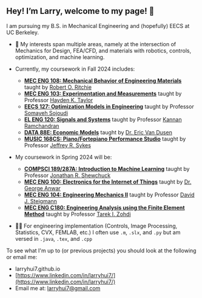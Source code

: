 ## Hey! I’m Larry, welcome to my page!  👋

I am pursuing my B.S. in Mechanical Engineering and (hopefully) EECS at UC Berkeley.
- 🤖 My interests span multiple areas, namely at the intersection of Mechanics for Design, FEA/CFD, and materials with robotics, controls, optimization, and machine learning.
- Currently, my coursework in Fall 2024 includes:
  - **[MEC ENG 108: Mechanical Behavior of Engineering Materials](https://classes.berkeley.edu/content/2024-fall-meceng-108-001-lec-001)** taught by [Robert O. Ritchie](https://me.berkeley.edu/people/robert-o-ritchie/)
  - **[MEC ENG 103: Experimentation and Measurements](https://classes.berkeley.edu/content/2024-fall-meceng-103-001-lec-001)** taught by Professor [Hayden K. Taylor](https://me.berkeley.edu/people/hayden-taylor/)
  - **[EECS 127: Optimization Models in Engineering](https://classes.berkeley.edu/content/2024-fall-eecs-127-001-lec-001)** taught by Professor [Somayeh Sojoudi](https://people.eecs.berkeley.edu/~sojoudi/)
  - **[EL ENG 120: Signals and Systems](https://classes.berkeley.edu/content/2024-fall-eleng-120-001-lec-001)** taught by Professor [Kannan Ramchandran](https://people.eecs.berkeley.edu/~kannanr/)
  - **[DATA 88E: Economic Models](https://data88e.org/)** taught by [Dr. Eric Van Dusen](https://cdss.berkeley.edu/people/eric-van-dusen)
  - **[MUSIC 168CS: Piano/Fortepiano Performance Studio](https://classes.berkeley.edu/content/music-168cs)** taught by Professor [Jeffrey R. Sykes](https://music.berkeley.edu/people/jeffrey-sykes?page=1)

- My coursework in Spring 2024 will be:
  - **[COMPSCI 189/287A: Introduction to Machine Learning](https://www2.eecs.berkeley.edu/Courses/CS189/)** taught by Professor [Jonathan R. Shewchuck](https://people.eecs.berkeley.edu/~jrs/)
  - **[MEC ENG 100: Electronics for the Internet of Things](https://classes.berkeley.edu/content/2025-spring-meceng-100-001-lec-001)** taught by [Dr. George Anwar](https://me.berkeley.edu/people/george-anwar/)
  - **[MEC ENG 104: Engineering Mechanics II](https://classes.berkeley.edu/content/2025-spring-meceng-104-001-lec-001)** taught by Professor [David J. Steigmann](https://me.berkeley.edu/people/david-steigmann/)
  - **[MEC ENG C180: Engineering Analysis using the Finite Element Method](https://classes.berkeley.edu/content/2025-spring-meceng-c180-001-lec-001)** taught by Professor [Tarek I. Zohdi](https://me.berkeley.edu/people/tarek-i-zohdi/)

- 👨‍💻 For engineering implementation (Controls, Image Processing, Statistics, CVX, FEMLAB, etc.) I often use `.m`, `.slx`, and `.py` but am versed in `.java`, `.tex`, and `.cpp`

To see what I'm up to (or previous projects) you should look at the following or email me:
- larryhui7.github.io
- [https://www.linkedin.com/in/larryhui7/](https://www.linkedin.com/in/larryhui7/)
- Email me at: [larryhui7@gmail.com](larryhui7@gmail.com)
